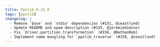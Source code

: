 ```yaml
---
title: Ppxlib 0.15.0
tags: [ppxlib]
changelog: |
  - Remove `base` and `stdio` dependencies (#151, @ceastlund)
  - Update README and opam description (#155, @jeremiedimino)
  - Fix `Driver.partition_transformation` (#156, @NathanReb)
  - Implement name mangling for `ppxlib_traverse` (#159, @ceastlund)
---
```


